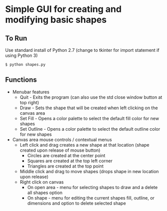 # Simple GUI for creating and modifying basic shapes
## To Run
Use standard install of Python 2.7 (change to tkinter for import statement if using Python 3)
```
$ python shapes.py
```

## Functions
* Menubar features
    * Quit - Exits the program (can also use the std close window button at top right)
    * Draw - Sets the shape that will be created when left clicking on the canvas area
    * Set Fill - Opens a color palette to select the default fill color for new shapes
    * Set Outline - Opens a color palette to select the default outline color for new shapes
* Canvas area mouse controls / contextual menus
    * Left click and drag creates a new shape at that location (shape created upon release of mouse button)
        * Circles are created at the center point
        * Squares are created at the top left corner
        * Triangles are created at the top point
    * Middle click and drag to move shapes (drops shape in new location upon release)
    * Right click on canvas
        * On open area - menu for selecting shapes to draw and a delete all shapes option
        * On shape - menu for editing the current shapes fill, outline, or dimensions and option to delete selected shape
